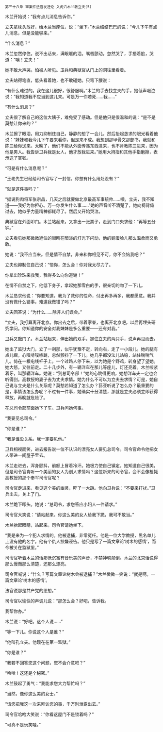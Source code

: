     第三十八章 审案件法官发迂论 入虎穴木兰救立夫(5) 

   木兰开始说：“我有点儿消息告诉你。”

   立夫拿枕头放好，给木兰当座位，说：“坐下。”木兰结结巴巴的说：“今儿下午有点儿消息，但是没能够来。”

   “什么消息？”

   木兰忽然停住。说不出话来，满眼眶的泪。嘴唇颤动，忽然哭了，手捂着脸，哭道：“噢！立夫！”

   她不敢大声哭。怕被人听见。卫兵和典狱官从门上的洞往里看着。

   立夫站得笔直，低头看着她，也不敢碰她。只弯下腰说：

   “有什么难过的。我在这儿很好，很舒服啊。”木兰的手去找立夫的手，她低声啜泣说：“我知道我不应当到这儿来。可是万一你若死……我……”

   “有什么消息？”

   立夫很了解自己的这位大姨子，难免受了感动。但是他只是很温和的说：“是不是莫愁让你来的？”

   木兰擦了眼泪，用力抑制住自己，静静的想了一会儿。然后抬起恳求的眼光看着他说：“妹妹和我今儿下午要来看你，但是来不成。我想到那甲骨文那部书，我就和陈三给你送来。太晚了，他们不能从外面传递东西进来，也不肯教陈三进来，因为他是男人。我告诉卫兵我是女人，他才放我进来。”她用大拇指和其他手指磨擦，表示送了赏钱。

   “可是有什么消息呢？”

   “王老先生已经给司令官写了一封信。你想有什么用处没有？”

   “就是这件事吗？”

   “据说狗肉将军张宗昌，几天之后就要做北京最高军事统帅……噢，立夫，我不知道——我好为你担心。万一你发生什么事……”她的声音听不清楚了，她向椅背倚过去，她似乎力量精神都耗尽了。然后又开始哭泣。

   典狱官在外面叩门。木兰站起来，又拿出一张票子，走到门口央求他：“再等五分钟。”

   立夫看见她那微微遮住的眼睛在暗淡的灯光下闪动，他的鹅蛋脸儿那么温柔而又勇敢。

   她说：“我不应当来。但是情不自禁，非来和你相见不可，你不会恼我吧？”

   立夫也抑制住自己说：“恼你，怎么会！你对我太尽力了。

   你拿出珍珠来救我，我得多么向你道谢！”

   在情不自禁之下，他低下身子，拿起她那雪白的手，很亲切的吻了一下儿。

   木兰恳求他说：“你要知道，我为了救你的性命，付出再多再多，我都愿意。我并没有做什么错事，难道我做错了吗？”

   立夫回答说：“为什么……除非人们误会。”

   “立夫，我打算离开北京。你出去之后，带着家眷，也离开北京吧。以后再埋头研究学问。你知道你的安全对我妹妹是多么重要——还有对我。”

   卫兵又敲门了。木兰站起来，伸出她的双手，握住立夫的两只手，说声再见而去。

   她出了监狱大门，立了一刹那，似乎犹豫不定，转向右，走了一小段儿。她的腿有点儿瘸，心噗哧噗哧跳，忽然颤抖了一下儿。她几乎都没法儿站稳，站住喘喘气儿。倚在一根电线杆子上。一个过路人停下来，以为她是个野鸡，转身望了望她。她大怒，又往前走。二十几步外，有一辆洋车在那儿等座儿，灯还亮着。木兰咬紧着牙，叫那辆洋车。她说：“到总司令部！”她的心跳得更响，她想洋车夫一定也会听得到。高教授的妻子去为丈夫求情。她为什么不可以为立夫去求情？可是，她自己说与立夫是什么关系呢？莫愁若知道了怎么办？荪亚听说了怎么办？最重要的是，事情该怎么办呢？不过有一件事，她确实十分清楚，那就是立夫必须立即获得释放，再晚就危险了。

   在总司令部前面她下了车。卫兵问她何事。

   “我要见总司令。”

   “你是谁？”

   “我是谁没关系。我一定要见他。”

   卫兵相视而笑，进去报告说一位不认识的漂亮女人要见总司令。司令官命令他把女人带进一间屋子里去。

   木兰走进去，浑身颤抖，前额上冒着冷汗。她极力使自己镇定。她知道自己很美，但是司令官肯听一个美丽的女人为别人求情吗？这位新来的司令官，会不会像枪毙高教授的那个奉军司令官呢？

   司令官走进来，看见这个美的幽灵，吓了一大跳。他向卫兵说：“不要来打扰。”卫兵出去，关上了门。

   木兰跪下叩头。她说：“总司令，求您答应小妇人一件请求。”

   司令官大笑说：“请站起来。你这么美的女人给我下跪，我可不敢当。”

   木兰抬起眼睛，站起来。司令官请她坐下。

   “我是来为一个犯人求情的。他被逮捕，非常冤枉。他是一位大学教授，黑名单儿上没有他的名字。他有个仇人挟嫌诬告。他只是写了一篇文章论‘树木的感情’，而今被关在监狱里。”

   司令官听着木兰的话那低沉富有音乐美的声音，不禁神魂颠倒。木兰的北京话说得那么慢而那么清楚，还那么漂亮。

   司令官喊说：“什么？写篇文章论树木会被逮捕？”木兰微微一笑说：“就是啊。一篇文章论‘树木的感情’。

   法官说那是共产党的思想。”

   司令官以愉快的声调儿说：“那怎么会？好吧，告诉我。

   我帮你办。”

   木兰说：“好吧。这个人说……”

   “等一下儿。你说这个人是谁？”

   “他叫孔立夫。他现在在第一监狱。”

   “你是谁？”

   “我若不回答您这个问题，您不会介意吧？”

   “哈哈！这还是个秘密。”

   木兰鼓起了勇气：“我能求您大力帮忙吗？”

   “当然，像你这么美的女士。”

   “请您把我这一次来拜访您的事，千万别泄露出去。”

   司令官哈哈大笑说：“你看这屋门不是锁着吗？”

   “可真不是玩笑哇。”

